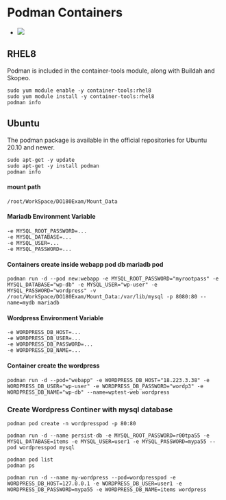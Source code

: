 # Podman Containers
- ![](https://www.google.com/url?sa=i&url=https%3A%2F%2Fpodman.io%2Fgetting-started%2Finstallation&psig=AOvVaw3ctpHwNkmuDOtrMB5Bzkxm&ust=1667278362910000&source=images&cd=vfe&ved=0CA0QjRxqFwoTCIi30orWifsCFQAAAAAdAAAAABAD)

## RHEL8
Podman is included in the container-tools module, along with Buildah and Skopeo.
```
sudo yum module enable -y container-tools:rhel8
sudo yum module install -y container-tools:rhel8
podman info
```
## Ubuntu
The podman package is available in the official repositories for Ubuntu 20.10 and newer.
```
sudo apt-get -y update
sudo apt-get -y install podman
podman info
```
#### mount path
``` /root/WorkSpace/DO180Exam/Mount_Data ```

#### Mariadb Environment Variable
``` 
-e MYSQL_ROOT_PASSWORD=... 
-e MYSQL_DATABASE=...
-e MYSQL_USER=... 
-e MYSQL_PASSWORD=... 
```
#### Containers create inside webapp pod db mariadb pod 
``` podman run -d --pod new:webapp -e MYSQL_ROOT_PASSWORD="myrootpass" -e MYSQL_DATABASE="wp-db" -e MYSQL_USER="wp-user" -e MYSQL_PASSWORD="wordpress" -v            /root/WorkSpace/DO180Exam/Mount_Data:/var/lib/mysql -p 8080:80 --name=mydb mariadb ```

#### Wordpress Environment Variable 
```
-e WORDPRESS_DB_HOST=...
-e WORDPRESS_DB_USER=...
-e WORDPRESS_DB_PASSWORD=...
-e WORDPRESS_DB_NAME=...
```
#### Container create the wordpress
``` podman run -d --pod="webapp" -e WORDPRESS_DB_HOST="18.223.3.38" -e WORDPRESS_DB_USER="wp-user" -e WORDPRESS_DB_PASSWORD="wordp3" -e WORDPRESS_DB_NAME="wp-db" --name=wptest-web wordpress ```

### Create Wordpress Continer with mysql database
```
podman pod create -n wordpresspod -p 80:80

podman run -d --name persist-db -e MYSQL_ROOT_PASSWORD=r00tpa55 -e MYSQL_DATABASE=items -e MYSQL_USER=user1 -e MYSQL_PASSWORD=mypa55 --pod wordpresspod mysql

podman pod list
podman ps

podman run -d --name my-wordpress --pod=wordpresspod -e WORDPRESS_DB_HOST=127.0.0.1 -e WORDPRESS_DB_USER=user1 -e WORDPRESS_DB_PASSWORD=mypa55 -e WORDPRESS_DB_NAME=items wordpress
```
